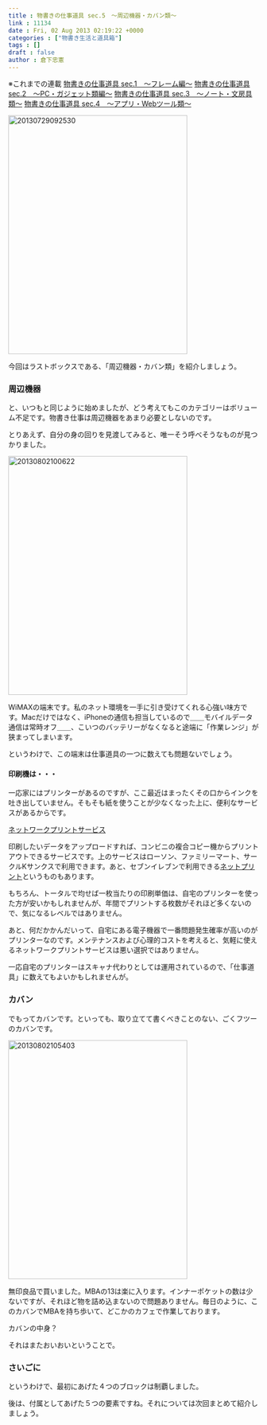 ```yaml
---
title : 物書きの仕事道具 sec.5　〜周辺機器・カバン類〜
link : 11134
date : Fri, 02 Aug 2013 02:19:22 +0000
categories : ["物書き生活と道具箱"]
tags : []
draft : false
author : 倉下忠憲
---
```


※これまでの連載
<a href="https://rashita.net/blog/?p=11101" target="_blank">物書きの仕事道具 sec.1　〜フレーム編〜</a>
<a href="https://rashita.net/blog/?p=11108" target="_blank">物書きの仕事道具 sec.2　〜PC・ガジェット類編〜</a>
<a href="https://rashita.net/blog/?p=11118" target="_blank">物書きの仕事道具 sec.3　〜ノート・文房具類〜</a>
<a href="https://rashita.net/blog/?p=11128" target="_blank">物書きの仕事道具 sec.4　〜アプリ・Webツール類〜</a>

<a href="https://rashita.net/blog/wp-content/uploads/2013/07/20130729092530.jpg"><img src="https://rashita.net/blog/wp-content/uploads/2013/07/20130729092530.jpg" alt="20130729092530" width="360" height="480" class="alignnone size-full wp-image-11102" /></a>

今回はラストボックスである、「周辺機器・カバン類」を紹介しましょう。

<H3>周辺機器</H3>と、いつもと同じように始めましたが、どう考えてもこのカテゴリーはボリューム不足です。物書き仕事は周辺機器をあまり必要としないのです。

とりあえず、自分の身の回りを見渡してみると、唯一そう呼べそうなものが見つかりました。

<a href="https://rashita.net/blog/wp-content/uploads/2013/08/20130802100622.jpg"><img src="https://rashita.net/blog/wp-content/uploads/2013/08/20130802100622.jpg" alt="20130802100622" width="360" height="480" class="alignnone size-full wp-image-11135" /></a>

WiMAXの端末です。私のネット環境を一手に引き受けてくれる心強い味方です。Macだけではなく、iPhoneの通信も担当しているので＿＿モバイルデータ通信は常時オフ＿＿、こいつのバッテリーがなくなると途端に「作業レンジ」が狭まってしまいます。

というわけで、この端末は仕事道具の一つに数えても問題ないでしょう。

<H4>印刷機は・・・</H4>一応家にはプリンターがあるのですが、ここ最近はまったくその口からインクを吐き出していません。そもそも紙を使うことが少なくなった上に、便利なサービスがあるからです。

<a href="https://networkprint.ne.jp/sharp_netprint/top.aspx" target="_blank">ネットワークプリントサービス</a>

印刷したいデータをアップロードすれば、コンビニの複合コピー機からプリントアウトできるサービスです。上のサービスはローソン、ファミリーマート、サークルKサンクスで利用できます。あと、セブンイレブンで利用できる<a href="http://www.printing.ne.jp/" target="_blank">ネットプリント</a>というものもあります。

もちろん、トータルで均せば一枚当たりの印刷単価は、自宅のプリンターを使った方が安いかもしれませんが、年間でプリントする枚数がそれほど多くないので、気になるレベルではありません。

あと、何だかかんだいって、自宅にある電子機器で一番問題発生確率が高いのがプリンターなのです。メンテナンスおよび心理的コストを考えると、気軽に使えるネットワークプリントサービスは悪い選択ではありません。

一応自宅のプリンターはスキャナ代わりとしては運用されているので、「仕事道具」に数えてもよいかもしれませんが。

<H3>カバン</H3>でもってカバンです。といっても、取り立てて書くべきことのない、ごくフツーのカバンです。

<a href="https://rashita.net/blog/wp-content/uploads/2013/08/20130802105403.jpg"><img src="https://rashita.net/blog/wp-content/uploads/2013/08/20130802105403.jpg" alt="20130802105403" width="360" height="480" class="alignnone size-full wp-image-11136" /></a>

無印良品で買いました。MBAの13は楽に入ります。インナーポケットの数は少ないですが、それほど物を詰め込まないので問題ありません。毎日のように、このカバンでMBAを持ち歩いて、どこかのカフェで作業しております。

カバンの中身？

それはまたおいおいということで。

<H3>さいごに</H3>というわけで、最初にあげた４つのブロックは制覇しました。

後は、付属としてあげた５つの要素ですね。それについては次回まとめて紹介しましょう。

